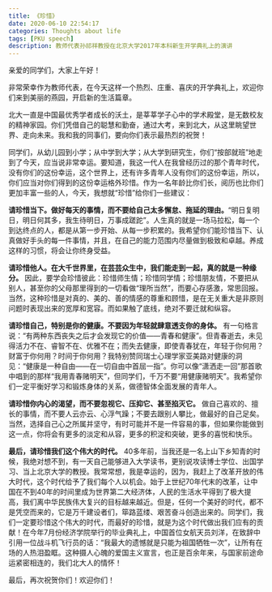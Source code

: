 ```yaml
---
title: 《珍惜》
date: 2020-06-10 22:54:17
categories: Thoughts about life
tags: [PKU speech]
description: 教师代表孙祁祥教授在北京大学2017年本科新生开学典礼上的演讲
---
```


亲爱的同学们，大家上午好！

非常荣幸作为教师代表，在今天这样一个热烈、庄重、喜庆的开学典礼上，欢迎你们来到美丽的燕园，开启新的生活篇章。

北大一直是中国最优秀学者成长的沃土，是莘莘学子心中的学术殿堂，是无数校友的精神家园。你们凭借自己的聪慧和勤奋，通过大考，来到北大，从这里眺望世界、走向未来。我和我的同事们，要向你们表示最热烈的祝贺！

同学们，从幼儿园到小学；从中学到大学；从大学到研究生，你们“按部就班”地走到了今天，应当说非常幸运。要知道，我这一代人在我曾经历过的那个青年时代，没有你们的这份幸运，这个世界上，还有许多青年人没有你们的这份幸运，所以，你们应当对你们得到的这份幸运格外珍惜。作为一名年龄比你们长，阅历也比你们更加丰富一些的人，今天，我想就“珍惜”给你们一些建议：

**请珍惜当下。做好每天的事情，而不要给自己太多懈怠、拖延的理由。**“明日复明日，明日何其多，我生待明日，万事成蹉跎”。人生真的就是一场马拉松，每一个到达终点的人，都是从第一步开始、从每一步积累的。我希望你们能珍惜当下、认真做好手头的每一件事情，并且，在自己的能力范围内尽量做到极致和卓越。养成这样的习惯，将会让你终身受益。

**请珍惜他人。在大千世界里，在芸芸众生中，我们能走到一起，真的就是一种缘分。** 因此，要学会珍惜彼此：珍惜师生情；珍惜同学情；珍惜朋友情，不要把从别人，甚至你的父母那里得到的一切看做“理所当然”，而要心存感激，常思回报。当然，这种珍惜是对真的、美的、善的情感的尊重和顾惜，是在无关重大是非原则问题时表现出来的宽厚和宽容。而如果触了底线，绝对不要迁就和纵容。

**请珍惜自己，特别是你的健康。不要因为年轻就肆意透支你的身体。** 有一句格言说：“有两种东西丧失之后才会发现它的价值——青春和健康”。但青春逝去，未见得活力不在、睿智不在、优雅不在；而失去健康，即使青春犹在，年轻于你何用？财富于你何用？时间于你何用？我特别赞同瑞士心理学家亚美路对健康的洞见：“健康是一种自由——在一切自由中首屈一指”。你可以像“潇洒走一回”那首歌中唱到的那样“我用青春赌明天”，但同学们，千万不要“用健康赌明天”。我希望你们一定平衡好学习和锻炼身体的关系，做德智体全面发展的青年人。

**请珍惜你内心的渴望，而不要忽视它、压抑它、甚至掐灭它。** 做自己喜欢的、擅长的事情，而不要人云亦云、心浮气躁；不要去跟别人攀比，做最好的自己足矣。当然，选择自己心之所属并坚守，有时可能并不是一件容易的事，但如果你能做到这一点，你将会有更多的淡定和从容，更多的积淀和突破，更多的喜悦和快乐。

**最后，请珍惜我们这个伟大的时代。** 40多年前，当我还是一名上山下乡知青的时候，我绝对想不到，有一天自己能够进入大学读书，更别说攻读博士学位、出国学习、当上北京大学的教授。我常常想，我是幸运的，因为，我赶上了改革开放的伟大时代，这个时代给予了我们每个人以机会。始于上世纪70年代末的改革，让中国在不到40年的时间里成为世界第二大经济体，人民的生活水平得到了极大提高，我们离中华民族伟大复兴的目标越来越近。但是，任何一个美好的时代，都不是凭空而来的，它是万千建设者们，筚路蓝缕、艰苦奋斗创造出来的。同学们，我们一定要珍惜这个伟大的时代，而最好的珍惜，就是为这个时代做出我们应有的贡献！在今年7月份经济学院举行的毕业典礼上，中国首位女航天员刘洋，在致辞中引用一位战斗机飞行员的话：“我最大的遗憾就是只能为祖国牺牲一次”，让所有在场的人热泪盈眶。这种摄人心魄的爱国主义宣言，也正是百余年来，与国家前途命运紧密相连的，我们北大人的情怀！

最后，再次祝贺你们！欢迎你们！
